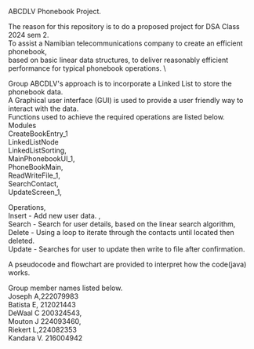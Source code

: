 ABCDLV Phonebook Project.

The reason for this repository is to do a proposed project for DSA Class 2024 sem 2.\
To assist a Namibian telecommunications company to create an efficient phonebook,\
based on basic linear data structures, to deliver reasonably efficient performance for typical phonebook operations. \

Group ABCDLV's approach is to incorporate a Linked List to store the phonebook data.\
A Graphical user interface (GUI) is used to provide a user friendly way to interact with  the data.\
Functions used to achieve the required operations are listed below.\
Modules\
CreateBookEntry_1\
LinkedListNode\
LinkedListSorting,\
MainPhonebookUI_1,\
PhoneBookMain,\
ReadWriteFile_1,\
SearchContact,\
UpdateScreen_1, 


Operations,\
Insert - Add new user data. ,\
Search - Search for user details, based on the linear search algorithm,\
Delete - Using a loop to iterate through the contacts until located then deleted.\
Update - Searches for user to update then write to file after confirmation.

A pseudocode and flowchart are provided to interpret how the code(java) works.

Group member names listed below.\
Joseph A,222079983\
Batista E, 212021443\
DeWaal C 200324543,\
Mouton J 224093460,\
Riekert L,224082353\
Kandara V. 216004942

